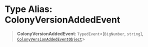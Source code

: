 # Type Alias: ColonyVersionAddedEvent

> **ColonyVersionAddedEvent**: `TypedEvent`\<\[`BigNumber`, `string`\], [`ColonyVersionAddedEventObject`](../interfaces/ColonyVersionAddedEventObject.md)\>
